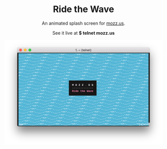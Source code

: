 <h1 align="center">Ride the Wave</h1>

<p align="center">An animated splash screen for <a href='https://mozz.us'>mozz.us</a>.</p>
<p align="center">See it live at <strong>$ telnet mozz.us</strong></p>

<p align="center">
<img alt="demo" src="demo.png"/>
</p>
